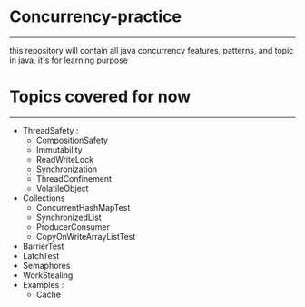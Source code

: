 # Concurrency-practice
-------------------------------------     
this repository will contain all java concurrency features, patterns, and topic in java, it's for learning purpose 

# Topics covered for now
----------------------------------------
- ThreadSafety :
  - CompositionSafety
  - Immutability
  - ReadWriteLock
  - Synchronization
  - ThreadConfinement
  - VolatileObject
- Collections
    - ConcurrentHashMapTest
    - SynchronizedList
    - ProducerConsumer
    - CopyOnWriteArrayListTest
-  BarrierTest
-  LatchTest
-  Semaphores
-  WorkStealing
-  Examples :
    - Cache